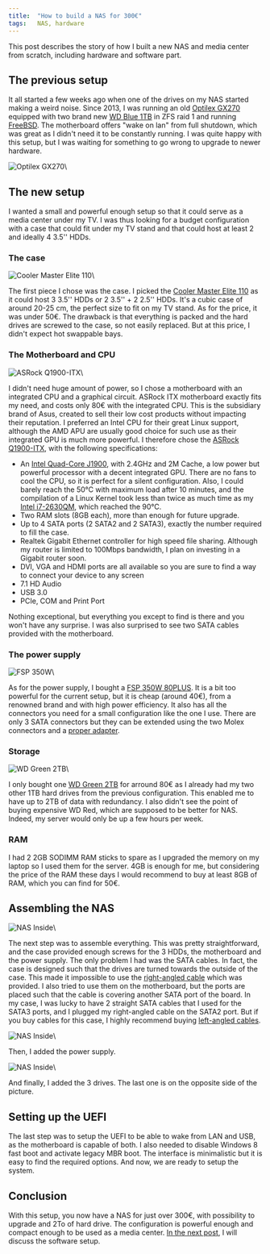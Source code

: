 ```yaml
---
title:  "How to build a NAS for 300€"
tags:   NAS, hardware
---
```


This post describes the story of how I built a new NAS and media center from
scratch, including hardware and software part.

## The previous setup


It all started a few weeks ago when one of the drives on my NAS started making
a weird noise. Since 2013, I was running an old [Optilex GX270][] equipped with
two brand new [WD Blue 1TB][] in ZFS raid 1 and running [FreeBSD][]. The
motherboard offers "wake on lan" from full shutdown, which was great as I
didn't need it to be constantly running. I was quite happy with this setup, but
I was waiting for something to go wrong to upgrade to newer hardware.

![Optilex GX270](/images/Optiplex-GX270.jpg)\


## The new setup

I wanted a small and powerful enough setup so that it could serve as a media
center under my TV. I was thus looking for a budget configuration with a case
that could fit under my TV stand and that could host at least 2 and ideally 4
3.5'' HDDs.

### The case

![Cooler Master Elite 110](/images/coolarmaster_elite_110.jpg)\

The first piece I chose was the case. I picked the [Cooler Master Elite 110][]
as it could host 3 3.5'' HDDs or 2 3.5'' + 2 2.5'' HDDs. It's a cubic case of
around 20-25 cm, the perfect size to fit on my TV stand. As for the price, it
was under 50€. The drawback is that everything is packed and the hard drives
are screwed to the case, so not easily replaced. But at this price, I didn't
expect hot swappable bays.

### The Motherboard and CPU

![ASRock Q1900-ITX](/images/ASRock_Q1900-ITX.jpg)\

I didn't need huge amount of power, so I chose a motherboard with an integrated
CPU and a graphical circuit. ASRock ITX motherboard exactly fits my need, and
costs only 80€ with the integrated CPU. This is the subsidiary brand of Asus,
created to sell their low cost products without impacting their reputation. I
preferred an Intel CPU for their great Linux support, although the AMD APU are
usually good choice for such use as their integrated GPU is much more powerful.
I therefore chose the [ASRock Q1900-ITX][], with the following specifications:

  * An [Intel Quad-Core J1900][Intel_J1900], with 2.4GHz and 2M Cache, a low
    power but powerful processor with a decent integrated GPU. There are no
    fans to cool the CPU, so it is perfect for a silent configuration. Also, I
    could barely reach the 50°C with maximum load after 10 minutes, and the
    compilation of a Linux Kernel took less than twice as much time as my
    [Intel i7-2630QM][], which reached the 90°C.
  * Two RAM slots (8GB each), more than enough for future upgrade.
  * Up to 4 SATA ports (2 SATA2 and 2 SATA3), exactly the number required to
    fill the case.
  * Realtek Gigabit Ethernet controller for high speed file sharing. Although
    my router is limited to 100Mbps bandwidth, I plan on investing in a Gigabit
    router soon.
  * DVI, VGA and HDMI ports are all available so you are sure to find a way to
    connect your device to any screen
  * 7.1 HD Audio
  * USB 3.0
  * PCIe, COM and Print Port

Nothing exceptional, but everything you except to find is there and you won't
have any surprise. I was also surprised to see two SATA cables provided with
the motherboard.

### The power supply

![FSP 350W](/images/FSP-350W.jpg)\

As for the power supply, I bought a [FSP 350W 80PLUS][]. It is a bit too
powerful for the current setup, but it is cheap (around 40€), from a renowned
brand and with high power efficiency. It also has all the connectors you need
for a small configuration like the one I use. There are only 3 SATA connectors
but they can be extended using the two Molex connectors and a [proper
adapter][molex_to_sata].

### Storage

![WD Green 2TB](/images/WD_Green_2TB.jpg)\

I only bought one [WD Green 2TB][] for arround 80€ as I already had my two
other 1TB hard drives from the previous configuration. This enabled me to have
up to 2TB of data with redundancy. I also didn't see the point of buying
expensive WD Red, which are supposed to be better for NAS. Indeed, my server
would only be up a few hours per week.

### RAM

I had 2 2GB SODIMM RAM sticks to spare as I upgraded the memory on my laptop so
I used them for the server. 4GB is enough for me, but considering the price of
the RAM these days I would recommend to buy at least 8GB of RAM, which you can
find for 50€.

## Assembling the NAS

![NAS Inside](/images/nas_inside.jpg)\

The next step was to assemble everything. This was pretty straightforward, and
the case provided enough screws for the 3 HDDs, the motherboard and the power
supply. The only problem I had was the SATA cables. In fact, the case is
designed such that the drives are turned towards the outside of the case. This
made it impossible to use the [right-angled cable][] which was provided. I also
tried to use them on the motherboard, but the ports are placed such that the
cable is covering another SATA port of the board. In my case, I was lucky to
have 2 straight SATA cables that I used for the SATA3 ports, and I plugged my
right-angled cable on the SATA2 port. But if you buy cables for this case, I
highly recommend buying [left-angled cables][].

![NAS Inside](/images/nas_with_power_supply.jpg)\

Then, I added the power supply.

![NAS Inside](/images/nas_with_HDD.jpg)\

And finally, I added the 3 drives. The last one is on the opposite side of the
picture.

## Setting up the UEFI

The last step was to setup the UEFI to be able to wake from LAN and USB, as the
motherboard is capable of both. I also needed to disable Windows 8 fast boot
and activate legacy MBR boot. The interface is minimalistic but it is easy to
find the required options. And now, we are ready to setup the system.

## Conclusion

With this setup, you now have a NAS for just over 300€, with possibility to
upgrade and 2To of hard drive. The configuration is powerful enough and compact
enough to be used as a media center. [In the next post][next_post], I will
discuss the software setup.

[next_post]:               2016-12-10-setting-up-the-nas.html
[FreeBSD]:                 https://www.freebsd.org/
[Optilex GX270]:           http://www.amazon.co.uk/Dell-Optiplex-GX270-Professional-pre-installed/dp/B001UU3UMO
[ASRock Q1900-ITX]:        http://www.asrock.com/mb/Intel/Q1900-ITX/
[Cooler Master Elite 110]: http://www.coolermaster.com/case/mini-itx-elite-series/elite110/
[WD Blue 1TB]:             http://www.amazon.com/Blue-Desktop-Hard-Disk-Drive/dp/B0088PUEPK/ref=sr_1_1?ie=UTF8&qid=1447200731&sr=8-1&keywords=western+digital+blue
[WD Green 2TB]:            http://www.amazon.com/Green-2TB-Desktop-Hard-Drive/dp/B008YAHW6I/ref=sr_1_1?ie=UTF8&qid=1447262513&sr=8-1&keywords=wd+green+2tb
[Intel_J1900]:             http://ark.intel.com/products/78867/Intel-Celeron-Processor-J1900-2M-Cache-up-to-2_42-GHz
[Intel i7-2630QM]:         http://ark.intel.com/products/52219/Intel-Core-i7-2630QM-Processor-6M-Cache-up-to-2_90-GHz
[FSP 350W 80PLUS]:         http://www.fsp-group.com.tw/index.php?do=proinfo&id=144
[molex_to_sata]:           http://www.amazon.com/StarTech-com-12-Inch-Power-Cable-Adapter/dp/B0002GRUV4/ref=sr_1_4?ie=UTF8&qid=1447262448&sr=8-4&keywords=molex+to+sata
[right-angled cable]:      http://www.amazon.com/StarTech-Right-Angle-Serial-Cable/dp/B004ZMYKPU/ref=sr_1_1?ie=UTF8&qid=1447517581&sr=8-1&keywords=right+angled+sata+cable&pebp=1447517603839&perid=08F46Z71HWRC1CXCGZMS
[left-angled cables]:      http://www.amazon.com/StarTech-com-SATA12LA1-12-Inch-Angle-Serial/dp/B004KDTTXW/ref=sr_1_1?ie=UTF8&qid=1447518102&sr=8-1&keywords=left+angled+sata+cable

